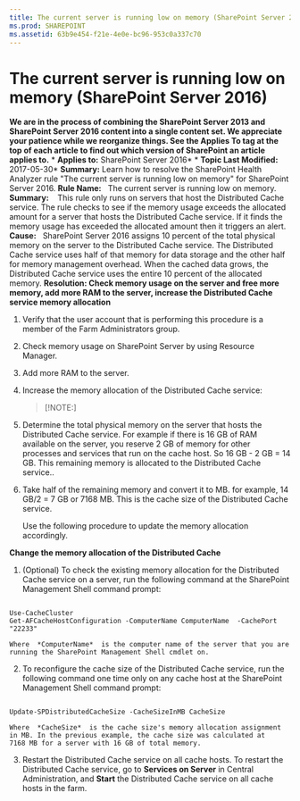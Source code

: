 ```yaml
---
title: The current server is running low on memory (SharePoint Server 2016)
ms.prod: SHAREPOINT
ms.assetid: 63b9e454-f21e-4e0e-bc96-953c0a337c70
---
```



# The current server is running low on memory (SharePoint Server 2016)
 **We are in the process of combining the SharePoint Server 2013 and SharePoint Server 2016 content into a single content set. We appreciate your patience while we reorganize things. See the Applies To tag at the top of each article to find out which version of SharePoint an article applies to.** * **Applies to:** SharePoint Server 2016*  * **Topic Last Modified:** 2017-05-30* **Summary:** Learn how to resolve the SharePoint Health Analyzer rule "The current server is running low on memory" for SharePoint Server 2016. **Rule Name:**   The current server is running low on memory. **Summary:**    This rule only runs on servers that host the Distributed Cache service. The rule checks to see if the memory usage exceeds the allocated amount for a server that hosts the Distributed Cache service. If it finds the memory usage has exceeded the allocated amount then it triggers an alert. **Cause:**   SharePoint Server 2016 assigns 10 percent of the total physical memory on the server to the Distributed Cache service. The Distributed Cache service uses half of that memory for data storage and the other half for memory management overhead. When the cached data grows, the Distributed Cache service uses the entire 10 percent of the allocated memory. **Resolution: Check memory usage on the server and free more memory, add more RAM to the server, increase the Distributed Cache service memory allocation**
1. Verify that the user account that is performing this procedure is a member of the Farm Administrators group.
    
  
2. Check memory usage on SharePoint Server by using Resource Manager.
    
  
3. Add more RAM to the server.
    
  
4. Increase the memory allocation of the Distributed Cache service:
    
    > [!NOTE:]
      

1. Determine the total physical memory on the server that hosts the Distributed Cache service. For example if there is 16 GB of RAM available on the server, you reserve 2 GB of memory for other processes and services that run on the cache host. So 16 GB - 2 GB = 14 GB. This remaining memory is allocated to the Distributed Cache service..
    
  
2. Take half of the remaining memory and convert it to MB. for example, 14 GB/2 = 7 GB or 7168 MB. This is the cache size of the Distributed Cache service.
    
    Use the following procedure to update the memory allocation accordingly.
    
  
 **Change the memory allocation of the Distributed Cache**
1. (Optional) To check the existing memory allocation for the Distributed Cache service on a server, run the following command at the SharePoint Management Shell command prompt:
    
  ```
  
Use-CacheCluster
Get-AFCacheHostConfiguration -ComputerName ComputerName  -CachePort "22233"

  ```


    Where  *ComputerName*  is the computer name of the server that you are running the SharePoint Management Shell cmdlet on.
    
  
2. To reconfigure the cache size of the Distributed Cache service, run the following command one time only on any cache host at the SharePoint Management Shell command prompt:
    
  ```
  
Update-SPDistributedCacheSize -CacheSizeInMB CacheSize
  ```


    Where  *CacheSize*  is the cache size's memory allocation assignment in MB. In the previous example, the cache size was calculated at 7168 MB for a server with 16 GB of total memory.
    
  
3. Restart the Distributed Cache service on all cache hosts. To restart the Distributed Cache service, go to **Services on Server** in Central Administration, and **Start** the Distributed Cache service on all cache hosts in the farm.
    
  

